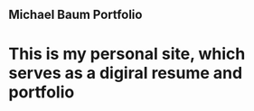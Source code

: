 ## Michael Baum Portfolio

# This is my personal site, which serves as a digiral resume and portfolio